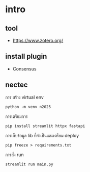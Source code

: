 # intro


## tool 
* https://www.zotero.org/

## install plugin 
* Consensus

## nectec
การ สร้าง virtual env
```
python -m venv n2025
```
การเตรียมการ
```
pip install streamlit httpx fastapi
```
การเก็บข้อมูล lib ที่จำเป็นและเตรียม deploy
```
pip freeze > requirements.txt
```
การสั่ง run
```
streamlit run main.py
```
